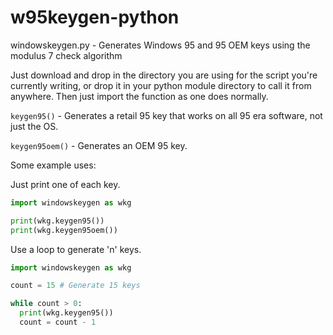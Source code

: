 # w95keygen-python

windowskeygen.py - Generates Windows 95 and 95 OEM keys using the modulus 7 check algorithm


Just download and drop in the directory you are using for the script you're currently writing, or drop it in your python module directory to call it from anywhere.
Then just import the function as one does normally.

`keygen95()` - Generates a retail 95 key that works on all 95 era software, not just the OS.

`keygen95oem()` - Generates an OEM 95 key.


Some example uses:

Just print one of each key.
```python
import windowskeygen as wkg

print(wkg.keygen95())
print(wkg.keygen95oem())
```

Use a loop to generate 'n' keys.

```python
import windowskeygen as wkg

count = 15 # Generate 15 keys

while count > 0:
  print(wkg.keygen95())
  count = count - 1
```
